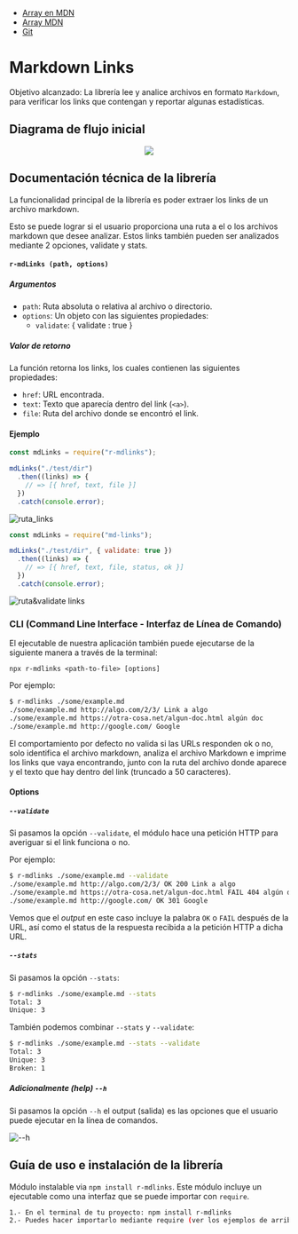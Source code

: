 * [Array en MDN](https://developer.mozilla.org/es/docs/Web/JavaScript/Referencia/Objetos_globales/Array)
* [Array MDN](https://developer.mozilla.org/es/docs/Web/JavaScript/Referencia/Objetos_globales/Array/forEach)
* [Git](https://git-scm.com/)

# Markdown Links
Objetivo alcanzado: La librería lee y analice archivos en formato `Markdown`, para verificar los links que contengan y reportar
algunas estadísticas.

## Diagrama de flujo inicial

<p align="center">
  <img src="https://storage.googleapis.com/md-links/flowchart.png">
</p>

## Documentación técnica de la librería

La funcionalidad principal de la librería es poder extraer los links de un archivo markdown.

Esto se puede lograr si el usuario proporciona una ruta a el o los archivos markdown que desee analizar. Estos links también pueden ser analizados mediante 2 opciones, validate y stats.

#### `r-mdLinks (path, options)`

##### Argumentos

- `path`: Ruta absoluta o relativa al archivo o directorio.
- `options`: Un objeto con las siguientes propiedades:
  - `validate`: { validate : true }

##### Valor de retorno

La función retorna los links, los cuales contienen las siguientes propiedades:

- `href`: URL encontrada.
- `text`: Texto que aparecía dentro del link (`<a>`).
- `file`: Ruta del archivo donde se encontró el link.

<!-- [![Watch the video](https://storage.googleapis.com/md-links/video11.png)](https://youtu.be/kNADJomsQ3o) -->

#### Ejemplo

```js
const mdLinks = require("r-mdlinks");

mdLinks("./test/dir")
  .then((links) => {
    // => [{ href, text, file }]
  })
  .catch(console.error);
```

![ruta_links](https://user-images.githubusercontent.com/55680887/81956746-4b2a7a80-95d1-11ea-91b1-1801d7f2f1cf.png)

```js
const mdLinks = require("md-links");

mdLinks("./test/dir", { validate: true })
  .then((links) => {
    // => [{ href, text, file, status, ok }]
  })
  .catch(console.error);
```

![ruta&validate links](https://user-images.githubusercontent.com/55680887/81956839-68f7df80-95d1-11ea-8ff2-cecfc3eb3173.png)


### CLI (Command Line Interface - Interfaz de Línea de Comando)

El ejecutable de nuestra aplicación también puede ejecutarse de la siguiente
manera a través de la terminal:

`npx r-mdlinks <path-to-file> [options]`

Por ejemplo:

```sh
$ r-mdlinks ./some/example.md
./some/example.md http://algo.com/2/3/ Link a algo
./some/example.md https://otra-cosa.net/algun-doc.html algún doc
./some/example.md http://google.com/ Google
```

El comportamiento por defecto no valida si las URLs responden ok o no,
solo identifica el archivo markdown, analiza el archivo Markdown e imprime los links que vaya
encontrando, junto con la ruta del archivo donde aparece y el texto
que hay dentro del link (truncado a 50 caracteres).

#### Options

##### `--validate`

Si pasamos la opción `--validate`, el módulo hace una petición HTTP para
averiguar si el link funciona o no.

Por ejemplo:

```sh
$ r-mdlinks ./some/example.md --validate
./some/example.md http://algo.com/2/3/ OK 200 Link a algo
./some/example.md https://otra-cosa.net/algun-doc.html FAIL 404 algún doc
./some/example.md http://google.com/ OK 301 Google
```

Vemos que el _output_ en este caso incluye la palabra `OK` o `FAIL` después de
la URL, así como el status de la respuesta recibida a la petición HTTP a dicha
URL.

##### `--stats`

Si pasamos la opción `--stats`:

```sh
$ r-mdlinks ./some/example.md --stats
Total: 3
Unique: 3
```

También podemos combinar `--stats` y `--validate`:

```sh
$ r-mdlinks ./some/example.md --stats --validate
Total: 3
Unique: 3
Broken: 1
```
##### Adicionalmente (help) `--h`

Si pasamos la opción `--h` el output (salida) es las opciones que el usuario puede ejecutar en la línea de comandos.

![--h](https://user-images.githubusercontent.com/55680887/81957416-2551a580-95d2-11ea-8df3-7b03158dede1.png)


## Guía de uso e instalación de la librería

Módulo instalable via `npm install r-mdlinks`. Este módulo incluye un ejecutable como una interfaz que se puede importar con `require`.

```sh
1.- En el terminal de tu proyecto: npm install r-mdlinks
2.- Puedes hacer importarlo mediante require (ver los ejemplos de arriba para más detalle)
```

